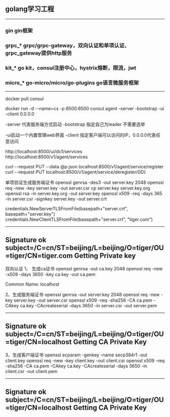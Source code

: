 ## golang学习工程

--------------------
### gin       gin框架
### grpc_*    grpc/grpc-gateway，双向认证和单项认证、grpc_gateway提供http服务
### kit_*     go kit，consul注册中心，hystrix熔断，限流，jwt
### micro_*   go-micro/micro/go-plugins go语言微服务框架

--------------------

docker pull consul

docker run -d --name=cs -p 8500:8500 consul agent -server -bootstrap -ui -client 0.0.0.0

-server 代表服务端方式启动
-bootstrap 指定自己为leader 不需要选举

-ui启动一个内置管理web界面
-client 指定客户端可以访问的IP，0.0.0.0代表任意访问

http://localhost:8500/ui/dc1/services
http://localhost:8500/v1/agent/services

curl --request PUT --data @p.json localhost:8500/v1/agent/service/register
curl --request PUT localhost:8500/v1/agent/service/deregister/{ID}

单项验证生成服务端证书
openssl genrsa -des3 -out server.key 2048
openssl req -new -key server.key -out server.csr
cp server.key server.key.org
openssl rsa -in server.key.org -out server.key
openssl x509 -req -days 365 -in server.csr -signkey server.key -out server.crt

credentials.NewServerTLSFromFile(basepath+"server.crt", basepath+"server.key")
credentials.NewClientTLSFromFile(basepath+"server.crt", "tiger.com")

--------------------------------
Signature ok
subject=/C=cn/ST=beijing/L=beijing/O=tiger/OU=tiger/CN=tiger.com
Getting Private key
--------------------------------


双向认证
1、 生成ca证书
openssl genrsa -out ca.key 2048
openssl req -new -x509 -days 3650 -key ca.key -out ca.pem

Common Name: localhost

2、生成服务端证书
openssl genrsa -out server.key 2048
openssl req -new -key server.key -out server.csr
openssl x509 -req -sha256 -CA ca.pem -CAkey ca.key -CAcreateserial -days 3650 -in server.csr -out server.pem

--------------------------
Signature ok
subject=/C=cn/ST=beijing/L=beijing/O=tiger/OU=tiger/CN=localhost
Getting CA Private Key
---------------------------

3、生成客户端证书
openssl ecparam -genkey -name secp384r1 -out client.key
openssl req -new -key client.key -out client.csr
openssl x509 -req -sha256 -CA ca.pem -CAkey ca.key -CAcreateserial -days 3650 -in client.csr -out client.pem

-----------------------------
Signature ok
subject=/C=cn/ST=beijing/L=beijing/O=tiger/OU=tiger/CN=localhost
Getting CA Private Key
-----------------------------

